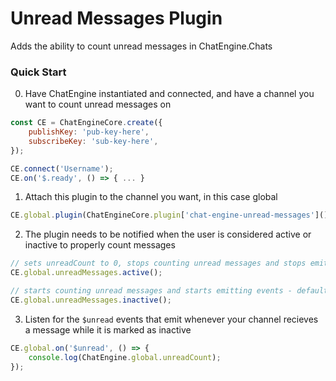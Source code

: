# Unread Messages Plugin

Adds the ability to count unread messages in ChatEngine.Chats

### Quick Start

0. Have ChatEngine instantiated and connected, and have a channel you want to count unread messages on
```javascript
const CE = ChatEngineCore.create({
    publishKey: 'pub-key-here',
    subscribeKey: 'sub-key-here',
});

CE.connect('Username');
CE.on('$.ready', () => { ... }
```

1. Attach this plugin to the channel you want, in this case global
```javascript
CE.global.plugin(ChatEngineCore.plugin['chat-engine-unread-messages']());
```

2. The plugin needs to be notified when the user is considered active or inactive to properly count messages  
```javascript
// sets unreadCount to 0, stops counting unread messages and stops emitting events
CE.global.unreadMessages.active();
```
```javascript
// starts counting unread messages and starts emitting events - default state
CE.global.unreadMessages.inactive();
```

3. Listen for the `$unread` events that emit whenever your channel recieves a message while it is marked as inactive  
```javascript
CE.global.on('$unread', () => {
    console.log(ChatEngine.global.unreadCount);
});
```